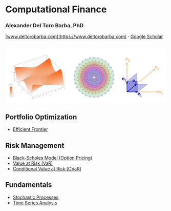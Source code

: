 # Computational Finance

### Alexander Del Toro Barba, PhD

[www.deltorobarba.com](https://www.deltorobarba.com) $\cdot$ [Google Scholar](https://scholar.google.com/citations?hl=en&user=fddyK-wAAAAJ)

<br>

<img src="https://raw.githubusercontent.com/deltorobarba/repo/master/sciences_1000.png" alt="sciences">

<br>

## Portfolio Optimization

* [Efficient Frontier](https://github.com/deltorobarba/finance/blob/main/efficient_frontier.ipynb)

## Risk Management

* [Black-Scholes Model (Option Pricing)](https://github.com/deltorobarba/finance/blob/main/black_scholes.ipynb)
* [Value at Risk (VaR)](https://github.com/deltorobarba/finance/blob/main/var.ipynb)
* [Conditional Value at Risk (CVaR)](https://github.com/deltorobarba/finance/blob/main/cvar.ipynb)

## Fundamentals

* [Stochastic Processes](https://github.com/deltorobarba/finance/blob/main/stochastic.ipynb)
* [Time Series Analysis](https://github.com/deltorobarba/finance/blob/main/timeseries.ipynb)
